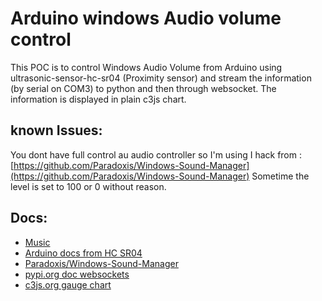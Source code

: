 # Arduino windows Audio volume control

This POC is to control Windows Audio Volume from Arduino using ultrasonic-sensor-hc-sr04 (Proximity sensor) and stream the information (by serial on COM3) to python and then through websocket.
The information is displayed in plain c3js chart.

## known Issues:
You dont have full control au audio controller so I'm using I hack from :
[https://github.com/Paradoxis/Windows-Sound-Manager](https://github.com/Paradoxis/Windows-Sound-Manager)
Sometime the level is set to 100 or 0 without reason.

## Docs: 
- [Music](https://www.musicscreen.be/musique-libre-de-droit-jazz1.html)
- [Arduino docs from HC SR04](https://howtomechatronics.com/tutorials/arduino/ultrasonic-sensor-hc-sr04/)
- [Paradoxis/Windows-Sound-Manager](https://github.com/Paradoxis/Windows-Sound-Manager)
- [pypi.org doc websockets](https://pypi.org/project/websockets/)
- [c3js.org gauge chart](https://c3js.org/samples/chart_gauge.html)